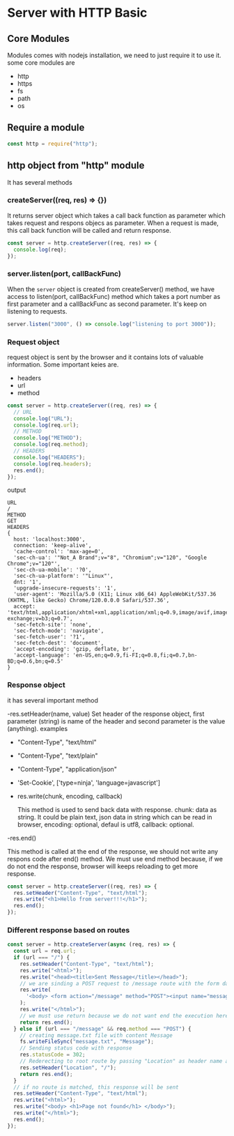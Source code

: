 # Server with HTTP Basic

## Core Modules

Modules comes with nodejs installation, we need to just require it to use it. some core modules are

- http
- https
- fs
- path
- os

## Require a module

```js
const http = require("http");
```

## http object from "http" module

It has several methods

### createServer((req, res) => {})

It returns server object which takes a call back function as parameter which takes request and respons objecs as parameter. When a request is made, this call back function will be called and return response.

```js
const server = http.createServer((req, res) => {
  console.log(req);
});
```

### server.listen(port, callBackFunc)

When the `server` object is created from createServer() method, we have access to listen(port, callBackFunc) method which takes a port number as first parameter and a callBackFunc as second parameter. It's keep on listening to requests.

```js
server.listen("3000", () => console.log("listening to port 3000"));
```

### Request object

request object is sent by the browser and it contains lots of valuable information. Some important keies are.

- headers
- url
- method

```js
const server = http.createServer((req, res) => {
  // URL
  console.log("URL");
  console.log(req.url);
  // METHOD
  console.log("METHOD");
  console.log(req.method);
  // HEADERS
  console.log("HEADERS");
  console.log(req.headers);
  res.end();
});
```

output

```shell
URL
/
METHOD
GET
HEADERS
{
  host: 'localhost:3000',
  connection: 'keep-alive',
  'cache-control': 'max-age=0',
  'sec-ch-ua': '"Not_A Brand";v="8", "Chromium";v="120", "Google Chrome";v="120"',
  'sec-ch-ua-mobile': '?0',
  'sec-ch-ua-platform': '"Linux"',
  dnt: '1',
  'upgrade-insecure-requests': '1',
  'user-agent': 'Mozilla/5.0 (X11; Linux x86_64) AppleWebKit/537.36 (KHTML, like Gecko) Chrome/120.0.0.0 Safari/537.36',
  accept: 'text/html,application/xhtml+xml,application/xml;q=0.9,image/avif,image/webp,image/apng,*/*;q=0.8,application/signed-exchange;v=b3;q=0.7',
  'sec-fetch-site': 'none',
  'sec-fetch-mode': 'navigate',
  'sec-fetch-user': '?1',
  'sec-fetch-dest': 'document',
  'accept-encoding': 'gzip, deflate, br',
  'accept-language': 'en-US,en;q=0.9,fi-FI;q=0.8,fi;q=0.7,bn-BD;q=0.6,bn;q=0.5'
}
```

### Response object

it has several important method

-res.setHeader(name, value)
Set header of the response object, first parameter (string) is name of the header and second parameter is the value (anything). examples

- "Content-Type", "text/html"
- "Content-Type", "text/plain"
- "Content-Type", "application/json"
- 'Set-Cookie', ['type=ninja', 'language=javascript']

- res.write(chunk, encoding, callback)

  This method is used to send back data with response.
  chunk: data as string. It could be plain text, json data in string which can be read in browser, encoding: optional, defaul is utf8, callback: optional.

-res.end()

This method is called at the end of the response, we should not write any respons code after end() method. We must use end method because, if we do not end the response, browser will keeps reloading to get more response.

```js
const server = http.createServer((req, res) => {
  res.setHeader("Content-Type", "text/html");
  res.write("<h1>Hello from server!!!</h1>");
  res.end();
});
```

### Different response based on routes

```js
const server = http.createServer(async (req, res) => {
  const url = req.url;
  if (url === "/") {
    res.setHeader("Content-Type", "text/html");
    res.write("<html>");
    res.write("<head><title>Sent Message</title></head>");
    // we are sinding a POST request to /message route with the form data;
    res.write(
      '<body> <form action="/message" method="POST"><input name="message" type="text"> <button type="submit" >Submit</button></form></body>'
    );
    res.write("</html>");
    // we must use return because we do not want end the execution here
    return res.end();
  } else if (url === "/message" && req.method === "POST") {
    // creating message.txt file with content Message
    fs.writeFileSync("message.txt", "Message");
    // Sending status code with response
    res.statusCode = 302;
    // Rederecting to root route by passing "Location" as header name and "/" as value
    res.setHeader("Location", "/");
    return res.end();
  }
  // if no route is matched, this response will be sent
  res.setHeader("Content-Type", "text/html");
  res.write("<html>");
  res.write("<body> <h1>Page not found</h1> </body>");
  res.write("</html>");
  res.end();
});
```
